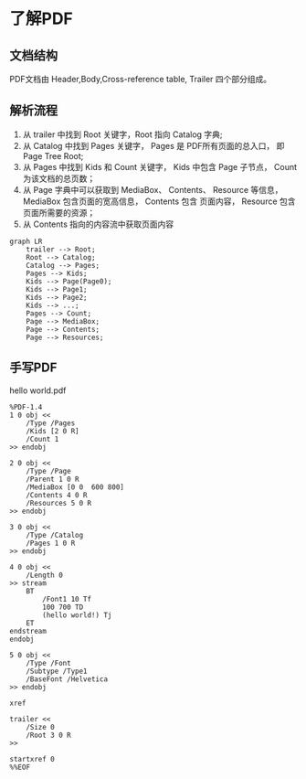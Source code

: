 # 了解PDF

## 文档结构

PDF文档由 Header,Body,Cross-reference table, Trailer 四个部分组成。

## 解析流程

1. 从 trailer 中找到 Root 关键字，Root 指向 Catalog 字典;
1. 从 Catalog 中找到 Pages 关键字， Pages 是 PDF所有页面的总入口， 即 Page Tree Root;
1. 从 Pages 中找到 Kids 和 Count 关键字， Kids 中包含 Page 子节点， Count 为该文档的总页数；
1. 从 Page 字典中可以获取到 MediaBox、 Contents、 Resource 等信息，MediaBox 包含页面的宽高信息， Contents 包含 页面内容， Resource 包含页面所需要的资源；
1. 从 Contents 指向的内容流中获取页面内容

```mermaid
graph LR
    trailer --> Root;
    Root --> Catalog;
    Catalog --> Pages;
    Pages --> Kids;
    Kids --> Page(Page0);
    Kids --> Page1;
    Kids --> Page2;
    Kids --> ...;
    Pages --> Count;
    Page --> MediaBox;
    Page --> Contents;
    Page --> Resources;
```

## 手写PDF

hello world.pdf

```pdf
%PDF-1.4
1 0 obj <<
    /Type /Pages
    /Kids [2 0 R]
    /Count 1
>> endobj

2 0 obj <<
    /Type /Page
    /Parent 1 0 R
    /MediaBox [0 0  600 800]
    /Contents 4 0 R
    /Resources 5 0 R
>> endobj

3 0 obj <<
    /Type /Catalog
    /Pages 1 0 R
>> endobj

4 0 obj <<
    /Length 0
>> stream
    BT
        /Font1 10 Tf
        100 700 TD
        (hello world!) Tj
    ET
endstream
endobj

5 0 obj <<
    /Type /Font
    /Subtype /Type1
    /BaseFont /Helvetica
>> endobj

xref

trailer <<
    /Size 0
    /Root 3 0 R
>>

startxref 0
%%EOF
```